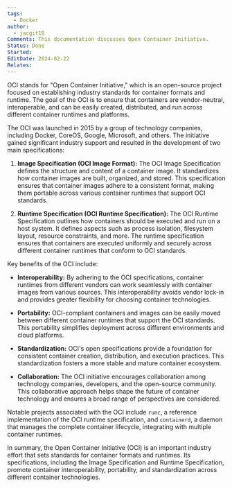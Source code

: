 ```yaml
---
tags:
  - Docker
author:
  - jacgit18
Comments: This documentation discusses Open Container Initiative.
Status: Done
Started: 
EditDate: 2024-02-22
Relates:
---
```

OCI stands for "Open Container Initiative," which is an open-source project focused on establishing industry standards for container formats and runtime. The goal of the OCI is to ensure that containers are vendor-neutral, interoperable, and can be easily created, distributed, and run across different container runtimes and platforms.

The OCI was launched in 2015 by a group of technology companies, including Docker, CoreOS, Google, Microsoft, and others. The initiative gained significant industry support and resulted in the development of two main specifications:

1. **Image Specification (OCI Image Format):**
   The OCI Image Specification defines the structure and content of a container image. It standardizes how container images are built, organized, and stored. This specification ensures that container images adhere to a consistent format, making them portable across various container runtimes that support OCI standards.

2. **Runtime Specification (OCI Runtime Specification):**
   The OCI Runtime Specification outlines how containers should be executed and run on a host system. It defines aspects such as process isolation, filesystem layout, resource constraints, and more. The runtime specification ensures that containers are executed uniformly and securely across different container runtimes that conform to OCI standards.

Key benefits of the OCI include:

- **Interoperability:** By adhering to the OCI specifications, container runtimes from different vendors can work seamlessly with container images from various sources. This interoperability avoids vendor lock-in and provides greater flexibility for choosing container technologies.

- **Portability:** OCI-compliant containers and images can be easily moved between different container runtimes that support the OCI standards. This portability simplifies deployment across different environments and cloud platforms.

- **Standardization:** OCI's open specifications provide a foundation for consistent container creation, distribution, and execution practices. This standardization fosters a more stable and mature container ecosystem.

- **Collaboration:** The OCI initiative encourages collaboration among technology companies, developers, and the open-source community. This collaborative approach helps shape the future of container technology and ensures a broad range of perspectives are considered.

Notable projects associated with the OCI include `runc`, a reference implementation of the OCI runtime specification, and `containerd`, a daemon that manages the complete container lifecycle, integrating with multiple container runtimes.

In summary, the Open Container Initiative (OCI) is an important industry effort that sets standards for container formats and runtimes. Its specifications, including the Image Specification and Runtime Specification, promote container interoperability, portability, and standardization across different container technologies.